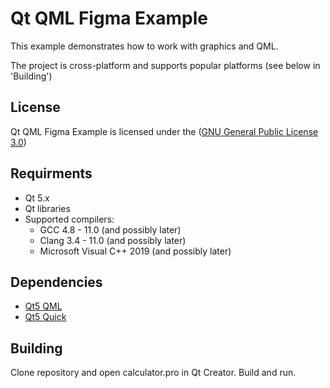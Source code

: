 # Qt QML Figma Example

This example demonstrates how to work with graphics and QML.

The project is cross-platform and supports popular platforms (see below in 'Building')

## License

Qt QML Figma Example is licensed under the ([GNU General Public License 3.0](https://www.gnu.org/licenses/gpl-3.0.html))

## Requirments

- Qt 5.x
- Qt libraries
- Supported compilers:
    - GCC 4.8 - 11.0 (and possibly later)
    - Clang 3.4 - 11.0 (and possibly later)
    - Microsoft Visual C++ 2019 (and possibly later)
    
## Dependencies

- [Qt5 QML](https://doc.qt.io/qt-5/qtqml-index.html)
- [Qt5 Quick](https://doc.qt.io/qt-5/qtquick-index.html)

## Building

Clone repository and open calculator.pro in Qt Creator.
Build and run.